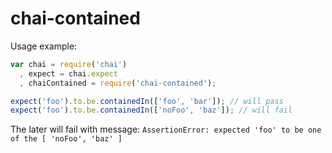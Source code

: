 # chai-contained

Usage example:
``` javascript
var chai = require('chai')
  , expect = chai.expect
  , chaiContained = require('chai-contained');

expect('foo').to.be.containedIn(['foo', 'bar']); // will pass
expect('foo').to.be.containedIn(['noFoo', 'baz']); // will fail
```

The later will fail with message: `AssertionError: expected 'foo' to be one of the [ 'noFoo', 'baz' ]`
